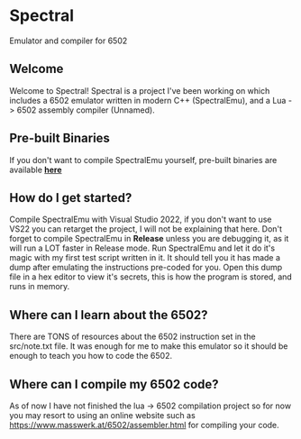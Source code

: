 # Spectral
Emulator and compiler for 6502

## Welcome
Welcome to Spectral! Spectral is a project I've been working on which includes a 6502 emulator written in modern C++ (SpectralEmu), and a Lua -> 6502 assembly compiler (Unnamed).

## Pre-built Binaries
If you don't want to compile SpectralEmu yourself, pre-built binaries are available **[here]()**

## How do I get started?
Compile SpectralEmu with Visual Studio 2022, if you don't want to use VS22 you can retarget the project, I will not be explaining that here.
Don't forget to compile SpectralEmu in **Release** unless you are debugging it, as it will run a LOT faster in Release mode.
Run SpectralEmu and let it do it's magic with my first test script written in it. It should tell you it has made a dump after emulating the instructions pre-coded for you.
Open this dump file in a hex editor to view it's secrets, this is how the program is stored, and runs in memory.

## Where can I learn about the 6502?
There are TONS of resources about the 6502 instruction set in the src/note.txt file. It was enough for me to make this emulator so it should be enough to teach you how to code the 6502.

## Where can I compile my 6502 code?
As of now I have not finished the lua -> 6502 compilation project so for now you may resort to using an online website such as https://www.masswerk.at/6502/assembler.html for compiling your code.
